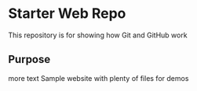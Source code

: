 # Starter Web Repo

This repository is for showing how Git and GitHub work

## Purpose
more text
Sample website with plenty of files for demos
#

